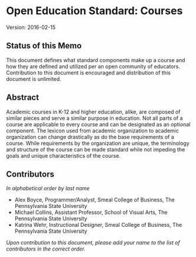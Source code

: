 # Open Education Standard: Courses

Version: 2016-02-15

## Status of this Memo

This document defines what standard components make up a course and how they are defined and utilized per an open community of educators. Contribution to this document is encouraged and distribution of this document is unlimited.

## Abstract

Academic courses in K-12 and higher education, alike, are composed of similar pieces and serve a similar purpose in education. Not all parts of a course are applicable to every course and can be designated as an optional component. The lexicon used from academic organization to academic organization can change drastically as do the base requirements of a course. While requirements by the organization are unique, the terminology and structure of the course can be made standard while not impeding the goals and unique characteristics of the course.

## Contributors

*In alphabetical order by last name*

- Alex Boyce, Programmer/Analyst, Smeal College of Business, The Pennsylvania State University
- Michael Collins, Assistant Professor, School of Visual Arts, The Pennsylvania State University
- Katrina Wehr, Instructional Designer, Smeal College of Business, The Pennsylvania State University

*Upon contribution to this document, please add your name to the list of contributors in the correct order.*